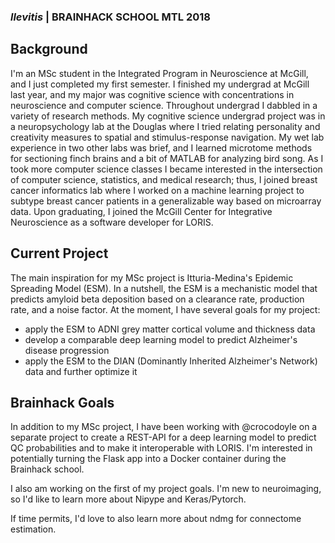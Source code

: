 ### *llevitis* | BRAINHACK SCHOOL MTL 2018

Background
----
I'm an MSc student in the Integrated Program in Neuroscience at McGill, and I just completed my first semester. I finished my undergrad at McGill last year, and my major was cognitive science with concentrations in neuroscience and computer science. Throughout undergrad I dabbled in a variety of research methods. My cognitive science undergrad project was in a neuropsychology lab at the Douglas where I tried relating personality and creativity measures to spatial and stimulus-response navigation. My wet lab experience in two other labs was brief, and I learned microtome methods for sectioning finch brains and a bit of MATLAB for analyzing bird song. As I took more computer science classes I became interested in the intersection of computer science, statistics, and medical research; thus, I joined breast cancer informatics lab where I worked on a machine learning project to subtype breast cancer patients in a generalizable way based on microarray data. Upon graduating, I joined the McGill Center for Integrative Neuroscience as a software developer for LORIS.

Current Project
----
The main inspiration for my MSc project is Itturia-Medina's Epidemic Spreading Model (ESM). In a nutshell, the ESM is a mechanistic model that predicts amyloid beta deposition based on a clearance rate, production rate, and a noise factor. At the moment, I have several goals for my project:
+ apply the ESM to ADNI grey matter cortical volume and thickness data
+ develop a comparable deep learning model to predict Alzheimer's disease progression
+ apply the ESM to the DIAN (Dominantly Inherited Alzheimer's Network) data and further optimize it

Brainhack Goals
----
In addition to my MSc project, I have been working with @crocodoyle on a separate project to create a REST-API for a deep learning model to predict QC probabilities and to make it interoperable with LORIS. I'm interested in potentially turning the Flask app into a Docker container during the Brainhack school.

I also am working on the first of my project goals. I'm new to neuroimaging, so I'd like to learn more about Nipype and Keras/Pytorch.

If time permits, I'd love to also learn more about ndmg for connectome estimation. 
